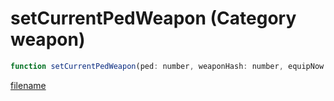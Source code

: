 # setCurrentPedWeapon (Category weapon)

```js
function setCurrentPedWeapon(ped: number, weaponHash: number, equipNow: boolean): void
```

[filename](setCurrentPedWeapon_m.md ':include')